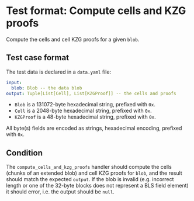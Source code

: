 # Test format: Compute cells and KZG proofs

Compute the cells and cell KZG proofs for a given `blob`.

## Test case format

The test data is declared in a `data.yaml` file:

```yaml
input:
  blob: Blob -- the data blob
output: Tuple[List[Cell], List[KZGProof]] -- the cells and proofs
```

- `Blob` is a 131072-byte hexadecimal string, prefixed with `0x`.
- `Cell` is a 2048-byte hexadecimal string, prefixed with `0x`.
- `KZGProof` is a 48-byte hexadecimal string, prefixed with `0x`.

All byte(s) fields are encoded as strings, hexadecimal encoding, prefixed with `0x`.

## Condition

The `compute_cells_and_kzg_proofs` handler should compute the cells (chunks of an extended blob) and cell KZG proofs for `blob`, and the result should match the expected `output`. If the blob is invalid (e.g. incorrect length or one of the 32-byte blocks does not represent a BLS field element) it should error, i.e. the output should be `null`.
